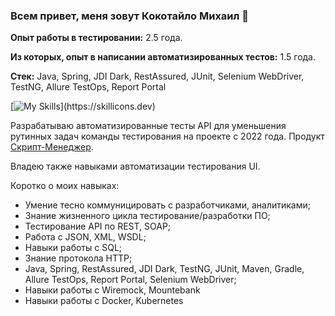 <!--
**MikeKotal/MikeKotal** is a ✨ _special_ ✨ repository because its `README.md` (this file) appears on your GitHub profile.

Here are some ideas to get you started:

- 🔭 I’m currently working on ...
- 🌱 I’m currently learning ...
- 👯 I’m looking to collaborate on ...
- 🤔 I’m looking for help with ...
- 💬 Ask me about ...
- 📫 How to reach me: ...
- 😄 Pronouns: ...
- ⚡ Fun fact: ...
-->
### Всем привет, меня зовут Кокотайло Михаил 👋

**Опыт работы в тестировании:** 2.5 года.

**Из которых, опыт в написании автоматизированных тестов:** 1.5 года.

**Стек:** Java, Spring, JDI Dark, RestAssured, JUnit, Selenium WebDriver, TestNG, Allure TestOps, Report Portal

[![My Skills](https://skillicons.dev/icons?i=java,git,idea,postman,gradle,maven,openshift,selenium,)](https://skillicons.dev)

Разрабатываю автоматизированные тесты API для уменьшения рутинных задач команды тестирования на проекте с 2022 года. Продукт [Скрипт-Менеджер](https://rtkit.ru/products/skript-menedzher).

Владею также навыками автоматизации тестирования UI.

Коротко о моих навыках:

* Умение тесно коммуницировать с разработчиками, аналитиками;
* Знание жизненного цикла тестирование/разработки ПО;
* Тестирование API по REST, SOAP;
* Работа с JSON, XML, WSDL;
* Навыки работы с SQL;
* Знание протокола HTTP;
* Java, Spring, RestAssured, JDI Dark, TestNG, JUnit, Maven, Gradle, Allure TestOps, Report Portal, Selenium WebDriver;
* Навыки работы с Wiremock, Mountebank
* Навыки работы с Docker, Kubernetes
